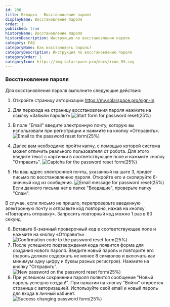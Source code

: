 ```yaml
---
id: 208
title: Вкладка - Восстановление пароля
displayName: Восстановление пароля
order: 1
published: true
historyName: Восстановление пароля
historyDescription: Инструкция по восстановлению пароля
category: FAQ
categoryName: Как восстановить пароль?
categoryDescription: Инструкция по восстановлению пароля
categoryOrder: 1
categoryIcon: https://img.solarspace.pro/docs/icon_09.svg
---
```


### Восстановление пароля
Для восстановления пароля выполните следующие действия:

1. Откройте страницу авторизации https://my.solarspace.pro/sign-in

2. Для перехода на страницу восстановления пароля нажмите на ссылку «Забыли пароль?»
![Start form for password reset(25%)](https://img.solarspace.pro/docs/rst-pass-start-form.jpg)
3. В поле "Email" введите электронную почту, которую вы использовали при регистрации и нажмите на кнопку «Отправить».
![Email to the password reset form(25%)](https://img.solarspace.pro/docs/rst-pass-enter-email.jpg)
4. Далее вам необходимо пройти капчу, с помощью которой система может отличить реального пользователя от робота. Для этого введите текст с картинки в соответствующее поле и нажмите кнопку "Отправить". 
![Captcha for the password reset form(25%)](https://img.solarspace.pro/docs/rst-pass-captcha.jpg)
5. На ваш адрес электронной почты, указанный на шаге 3, придет письмо по восстановлению пароля. Откройте его и скопируйте 6-значный код из сообщения. 
![Email message for password reset(25%)](https://img.solarspace.pro/docs/rst-pass-email-message.jpg)
Если данного письма нет в папке "Входящие", проверьте папку "Спам".

В случае, если письмо не пришло, перепроверьте введенную электронную почту и отправьте код повторно, нажав на кнопку «Повторить отправку». Запросить повторный код можно 1 раз в 60 секунд

6. Вставьте 6-значный проверочный код в соответствующее поле и нажмите на кнопку «Отправить»
![Confirmation code to the password reset form(25%)](https://img.solarspace.pro/docs/rst-pass-confirmation-code.jpg)
7. После успешного подтверждения кода появится форма для создания нового пароля. Введите новый пароль и повторите его (пароль должен содержать не менее 8 символов и включать как минимум одну цифру и буквы разных регистров).
Нажмите на кнопку "Отправить".
![New password on the password reset form(25%)](https://img.solarspace.pro/docs/rst-pass-creation-new-password.jpg)
8. При успешном сохранении пароля появится сообщение "Новый пароль успешно создан!". При нажатии на кнопку "Войти" откроется страница с авторизацией. Используйте свой email и новый пароль для входа в личный кабинет.
![Success changing password form(25%)](https://img.solarspace.pro/docs/rst-pass-success-changing-password.jpg)